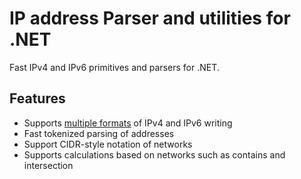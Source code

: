 # IP address Parser and utilities for .NET

Fast IPv4 and IPv6 primitives and parsers for .NET.

## Features

* Supports [multiple formats](src/MBW.Utilities.IPAddresses.Tests/FormatTests.cs) of IPv4 and IPv6 writing
* Fast tokenized parsing of addresses
* Support CIDR-style notation of networks
* Supports calculations based on networks such as contains and intersection

